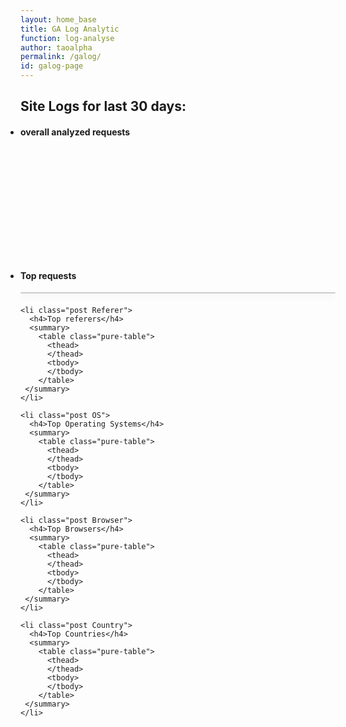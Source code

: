 ```yaml
---
layout: home_base
title: GA Log Analytic
function: log-analyse
author: taoalpha
permalink: /galog/
id: galog-page
---
```

<style>
/************** GA log page ************/
article.galog ul {
  padding-left: 0px;
}

article.galog li.post.overall {
  height: 210px;
}

article.galog summary{
  margin-bottom: 20px;
}

article.galog li.overall summary ul li {
  width: 28%;
  float: left;
  margin: 0 20px 20px 0px;
  background-color: #F1F1F1;
  border-top: 4px solid #9E9E9E;
  color: #242424;
  font-weight: normal;
  padding: 7px;
}

article.galog li.overall summary span.itemname {
  font-size: 10px;
}

article.galog li.overall summary span.itemname i {
  margin-left: 5px;
}

article.galog li.overall summary span.count {
  font-size: 19px;
  text-shadow: 1px 1px 0 #FFF;
  padding: 8px 0px;
  display: block;
  font-weight: 700;
}
.pure-table {
    animation: float 5s infinite;
    border: 1px solid #cbcbcb;
    border-collapse: collapse;
    border-spacing: 0;
    box-shadow: 0 5px 10px rgba(0, 0, 0, 0.1);
    empty-cells: show;
    border-radius: 3px;
}
.pure-table a {
    color: #242424;
    outline: 0;
    text-decoration: none;
}
.pure-table td {
    border-left: 1px solid #cbcbcb;
}
.pure-table td,
.pure-table th {
    font-size: inherit;
    margin: 0;
    overflow: visible;
    padding: 6px 12px;
}
.pure-table th:last-child {
    padding-right: 0;
}
.pure-table th:last-child span {
    margin: 1px 15px 0 15px;
    float:right;
}
.pure-table thead th {
    border-bottom: 4px solid #9ea7af;
    border-right: 1px solid #343a45;
}
.pure-table tbody th {
    background: rgb(242, 242, 242);
    border-left: 1px solid rgb(203, 203, 203);
}
.pure-table td:first-child,
.pure-table th:first-child {
    border-left-width: 0
}
.pure-table td:last-child {
    white-space: normal;
    width: auto;
    word-break: break-all;
    word-wrap: break-word;
}
.pure-table thead {
    background: #242424;
    color: #FFF;
    text-align: left;
    text-shadow: 0px -1px 0px #000;
    vertical-align: bottom;
}
.pure-table td {
    background-color: #FFF
}
.pure-table td.num {
    text-align: right
}
.pure-table .sub td {
    background-color: #F2F2F2;
}
.pure-table tbody{
  color: #777;
  font-size:12px;
}
.pure-table tbody tr:nth-of-type(n+10){
  display:none;
}
.pure-table tbody tr:hover,
.pure-table-striped tr:nth-child(2n-1) td {
    background-color: #f4f4f4
}
.pure-table tr {
    border-bottom: 1px solid #ddd;
}
.pure-table thead tr {
    border: 1px solid rgb(52, 58, 69);
} 

</style>

<nav id="bread">
  <h2>Site Logs for last 30 days:</h2>
</nav>
<article class="galog">
  <ul class="article-list">
    <li class="post overall">
      <h4>overall analyzed requests</h4>
      <summary>
      </summary>
    </li>
    <li class="post Path">
      <h4>Top requests</h4>
      <summary>
      <table class="pure-table">
        <thead>
        </thead>
        <tbody>
        </tbody>
      </table>
     </summary>
    </li>

    <li class="post Referer">
      <h4>Top referers</h4>
      <summary>
        <table class="pure-table">
          <thead>
          </thead>
          <tbody>
          </tbody>
        </table>
     </summary>
    </li>

    <li class="post OS">
      <h4>Top Operating Systems</h4>
      <summary>
        <table class="pure-table">
          <thead>
          </thead>
          <tbody>
          </tbody>
        </table>
     </summary>
    </li>

    <li class="post Browser">
      <h4>Top Browsers</h4>
      <summary>
        <table class="pure-table">
          <thead>
          </thead>
          <tbody>
          </tbody>
        </table>
     </summary>
    </li>

    <li class="post Country">
      <h4>Top Countries</h4>
      <summary>
        <table class="pure-table">
          <thead>
          </thead>
          <tbody>
          </tbody>
        </table>
     </summary>
    </li>
  </ul>
</article>

<script>getGALogFile();</script>
